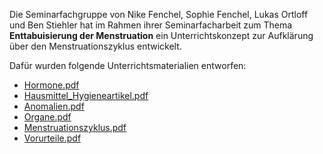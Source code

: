 Die Seminarfachgruppe von Nike Fenchel, Sophie Fenchel, Lukas Ortloff und Ben Stiehler hat im Rahmen ihrer Seminarfacharbeit zum Thema **Enttabuisierung der Menstruation** ein Unterrichtskonzept zur Aufklärung über den Menstruationszyklus entwickelt. 

Dafür wurden folgende Unterrichtsmaterialien entworfen:
* [Hormone.pdf](Hormone.pdf)
* [Hausmittel_Hygieneartikel.pdf](Hausmittel_Hygieneartikel.pdf)
* [Anomalien.pdf](Anomalien.pdf)
* [Organe.pdf](Organe.pdf)
* [Menstruationszyklus.pdf](Menstruationszyklus.pdf)
* [Vorurteile.pdf](Vorurteile.pdf)
